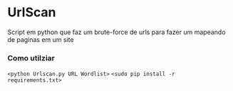 # UrlScan
Script em python que faz um brute-force de urls para fazer um mapeando de paginas em um site


### Como utilziar
`<python Urlscan.py URL Wordlist>` 
`<sudo pip install -r requirements.txt>`

